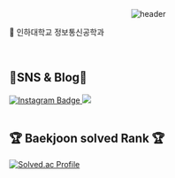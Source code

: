 <div align="center">
  <img src="https://capsule-render.vercel.app/api?type=Waving&height=200&text=Lee%20Sumin&fontColor=d5e6f5&color=timeGradient&animation=fadeIn" alt="header">
</div>

<p align> 🏫 인하대학교 정보통신공학과</p>

<div align>
  <br>
  <h2>📡SNS & Blog📡</h2>
  <a href="https://www.instagram.com/dev.sum_int/">
    <img src="https://img.shields.io/badge/-Instagram-dd2a7b?style=flat-square&logo=instagram&logoColor=white" alt="Instagram Badge">
  </a>
  <a href="https://breath-in317.tistory.com/">
   <img src="https://img.shields.io/badge/Tistory-000000.svg?&logo=Tistory&logoColor=fff"/>
  </a>
</div>

<br>


<div >
  <h2>🏆 Baekjoon solved Rank 🏆</h2>
  <a href="https://solved.ac/yism317/">
    <img src="https://mazassumnida.wtf/api/v2/generate_badge?boj=yism317" alt="Solved.ac Profile">
  </a>
</div>

<br>







